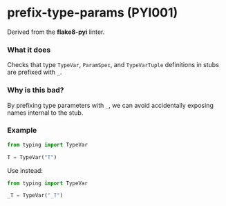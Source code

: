 # prefix-type-params (PYI001)

Derived from the **flake8-pyi** linter.

### What it does
Checks that type `TypeVar`, `ParamSpec`, and `TypeVarTuple` definitions in
stubs are prefixed with `_`.

### Why is this bad?
By prefixing type parameters with `_`, we can avoid accidentally exposing
names internal to the stub.

### Example
```python
from typing import TypeVar

T = TypeVar("T")
```

Use instead:
```python
from typing import TypeVar

_T = TypeVar("_T")
```